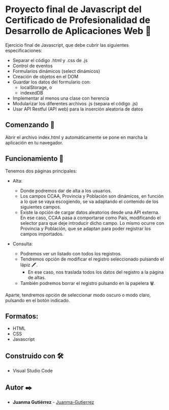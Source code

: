 # Proyecto final de Javascript del Certificado de Profesionalidad de Desarrollo de Aplicaciones Web 🧰

Ejercicio final de Javascript, que debe cubrir las siguientes especificaciones:

-   Separar el código .html y .css de .js
-   Control de eventos
-   Formularios dinámicos (select dinámicos)
-   Creación de objetos en el DOM
-   Guardar los datos del formulario con:
    -   localStorage, o
    -   indexedDB
-   Implementar al menos una clase con herencia
-   Modularizar los diferentes archivos .js (separa el código .js)
-   Usar API Restful (API web) para la inserción aleatoria de datos

## Comenzando 🚀

Abrir el archivo index.html y automáticamente se pone en marcha la aplicación en tu navegador.

## Funcionamiento 🔨

Tenemos dos páginas principales:

-   Alta:
    -   Donde podremos dar de alta a los usuarios.
    -   Los campos CCAA, Provincia y Población son dinámicos, en función a lo que se vaya escogiendo, se va adaptando el contenido de los siguientes campos.
    -   Existe la opción de cargar datos aleatorios desde una API externa. En ese caso, CCAA pasa a comportarse como País, modificando el selector para que deje introducir dicho campo. Lo mismo ocurre con Provincia y Población, que se adaptan para poder registrar los campos importados.

-   Consulta:
    -   Podremos ver un listado con todos los registros.
    -   Tendremos opción de modificar el registro seleccionado pulsando el lápiz 🖍.
        -   En ese caso, nos traslada todos los datos del registro a la página de altas.
    -   También podremos borrar el registro pulsando en la papelera 🗑.

Aparte, tendremos opción de seleccionar modo oscuro o modo claro, pulsando en el botón indicado.

## Formatos:

-   HTML
-   CSS
-   Javascript

## Construido con 🛠️

-   Visual Studio Code

## Autor ✒️

-   **Juanma Gutiérrez** - [Juanma-Gutierrez](https://github.com/Juanma-Gutierrez)
